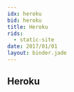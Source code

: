 ```yaml
---
idx: heroku
bid: heroku
title: Heroku
rids:
  - static-site
date: 2017/01/01
layout: binder.jade
---
```


## Heroku
